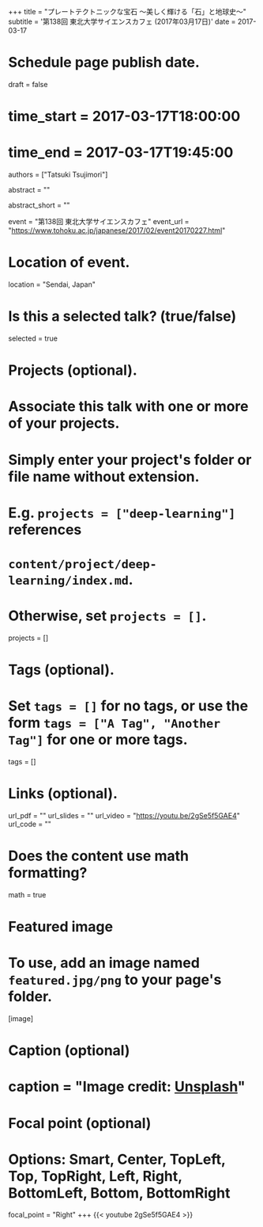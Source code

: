+++
title = "プレートテクトニックな宝石 ～美しく輝ける「石」と地球史～"
subtitle = '第138回 東北大学サイエンスカフェ (2017年03月17日)'
date = 2017-03-17  

# Schedule page publish date.
draft = false

# time_start = 2017-03-17T18:00:00
# time_end = 2017-03-17T19:45:00

authors = ["Tatsuki Tsujimori"]

abstract = ""

abstract_short = ""

event = "第138回 東北大学サイエンスカフェ"
event_url = "https://www.tohoku.ac.jp/japanese/2017/02/event20170227.html"

# Location of event.
location = "Sendai, Japan"

# Is this a selected talk? (true/false)
selected = true

# Projects (optional).
#   Associate this talk with one or more of your projects.
#   Simply enter your project's folder or file name without extension.
#   E.g. `projects = ["deep-learning"]` references 
#   `content/project/deep-learning/index.md`.
#   Otherwise, set `projects = []`.
projects = []

# Tags (optional).
#   Set `tags = []` for no tags, or use the form `tags = ["A Tag", "Another Tag"]` for one or more tags.
tags = []

# Links (optional).
url_pdf = ""
url_slides = ""
url_video = "https://youtu.be/2gSe5f5GAE4"
url_code = ""

# Does the content use math formatting?
math = true

# Featured image
# To use, add an image named `featured.jpg/png` to your page's folder. 
[image]
  # Caption (optional)
#  caption = "Image credit: [**Unsplash**](https://unsplash.com/photos/bzdhc5b3Bxs)"

  # Focal point (optional)
  # Options: Smart, Center, TopLeft, Top, TopRight, Left, Right, BottomLeft, Bottom, BottomRight
  focal_point = "Right"
+++
{{< youtube 2gSe5f5GAE4 >}}
